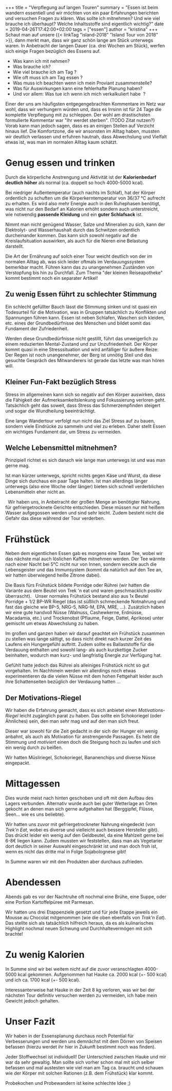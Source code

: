 +++
title = "Verpflegung auf langen Touren"
summary = "Essen ist beim wandern essentiell und wir möchten von ein paar Erfahrungen berichten und versuchen Fragen zu klären. Was sollte ich mitnehmen? Und wie viel brauche ich überhaupt? Welche Inhaltsstoffe sind eigentlich wichtig?"
date = 2019-04-26T17:42:00+02:00
tags = ["essen"]
author = "kristina"
+++
Schaut man auf unsere {{< linkTag "island-2018" "Island Tour von 2018" >}}, dann merkt man, dass wir ganz schön lange am Stück unterwegs waren.
In Anbetracht der langen Dauer (ca. drei Wochen am Stück), werfen sich einige Fragen bezüglich des Essens auf.

* Was kann ich mit nehmen?
* Was brauche ich?
* Wie viel brauche ich am Tag ?
* Wie oft muss ich am Tag essen ?
* Was muss ich beachten wenn ich mein Proviant zusammenstelle?
* Was für Auswirkungen kann eine fehlerhafte Planung haben?
* Und vor allem: Was tue ich wenn ich mich verkalkuliert habe  ?

Einer der uns am häufigsten entgegengebrachten Kommentare im Netz war wohl, dass wir verhungern würden und, dass es Irrsinn ist für 24 Tage die komplette Verpflegung mit zu schleppen.
Der wohl am drastischsten formulierte Kommentar war "Ihr werdet sterben". (TODO Zitat nutzen?)
Vorab kann man jedoch sagen, dass es an einigen Stellen auf Verzicht hinaus lief.
Die Komfortzone, die wir ansonsten im Alltag haben, mussten wir deutlich verlassen und erfuhren hautnah, dass Abwechslung und Vielfalt etwas ist, was man im normalen Alltag kaum schätzt.

# Genug essen und trinken
Durch die körperliche Anstrengung und Aktivität ist der **Kalorienbedarf deutlich höher** als normal (ca. doppelt so hoch 4000-5000 kcal).

Bei niedriger Außentemperatur (auch nachts im Schlaf), hat der Körper ordentlich zu schuften um die Körperkerntemperatur von 36/37 °C aufrecht zu erhalten.
Es wird also mehr Energie auch in den Ruhephasen benötigt, was nicht nur den Bedarf an Kalorien erhöht sondern auch unterstreicht, wie notwendig **passende Kleidung** und ein **guter Schlafsack** ist.

Nimmt man nicht genügend Wasser, Salze und Mineralien zu sich, kann der Elektrolyt- und Wasserhaushalt durch das Schwitzen ordentlich durcheinander kommen.
Das kann sich sowohl negativ auf die Kreislaufsituation auswirken, als auch für die Nieren eine Belastung darstellt.     

Die Art der Ernährung auf solch einer Tour weicht deutlich von der im normalen Alltag ab, was sich leider oftmals im Verdauungssystem bemerkbar macht.
Führen kann das zu unangenehmen Zuständen von Verstopfung bis hin zu Durchfall.
Zum Thema "der kleinen Reiseapotheke" kommt bestimmt noch ein separater Artikel!     

## Zu wenig Essen führt zu schlechter Stimmung
Ein schlecht gefüllter Bauch lässt die Stimmung sinken und ist quasi ein Todesurteil für die Motivation, was in Gruppen tatsächlich zu Konflikten und Spannungen führen kann.
Essen ist neben Schlafen, Waschen sich kleiden, etc. eines der Grundbedürfnisse des Menschen und bildet somit das Fundament der Zufriedenheit.

Werden diese Grundbedürfnisse nicht gestillt, führt das unweigerlich zu einem reduzierten Mental-Zustand und zur Unzufriedenheit.
Der Körper kommt quasi in eine Stresssituation und wird anfälliger für äußere Reize:
Der Regen ist noch unangenehmer, der Berg ist unnötig Steil und das gesuchte Gespräch des Mitwanderers ist gerade das letzte was man hören will.     

## Kleiner Fun-Fakt bezüglich Stress
Stress im allgemeinen kann sich so negativ auf den Körper auswirken, dass die Fähigkeit der Aufmerksamkeitslenkung und Fokussierung verloren geht.
Tatsächlich geht das soweit, dass Stress das Schmerzempfinden steigert und sogar die Wundheilung beeinträchtigt.

Eine lange Wandertour verfolgt nun nicht das Ziel Stress auf zu bauen, sondern viele Eindrücke zu sammeln und viel zu erleben.
Daher stellt Essen ein wichtiges Fundament dar, um Stress zu vermeiden.

## Welche Lebensmittel mitnehmen?
Prinzipiell richtet es sich danach wie lange man unterwegs ist und was man gerne mag.

Ist man kürzer unterwegs, spricht nichts gegen Käse und Wurst, da diese Dinge sich durchaus ein paar Tage halten.
Ist man allerdings länger unterwegs (also eine Woche oder länger) bieten sich schnell verderblichen Lebensmitteln eher nicht an.

  Wir haben uns, in Anbetracht der großen Menge an benötigter Nahrung, für gefriergetrocknete Gerichte entschieden.
Diese müssen nur mit heißem Wasser aufgegossen werden und sind sehr leicht.
Zudem besteht nicht die Gefahr das diese während der Tour verderben.

# Frühstück
Neben dem eigentlichen Essen gab es morgens eine Tasse Tee, wobei wir das nächste mal auch löslichen Kaffee mitnehmen werden.
Der Tee wärmte nach einer Nacht bei 5°C nicht nur von Innen, sondern weckte auch die Lebensgeister und das Immunsystem (kommt da natürlich auf den Tee an, wir hatten überwiegend heiße Zitrone dabei).

Die Basis fürs Frühstück bildete Porridge oder Rührei (wir hatten die Variante aus dem Beutel von Trek 'n eat und waren geschmacklich positiv überrascht).  
Unser normales Frühstück bestand also aus 1x Beutel Porridge + 1/2  BP-WR Riegel (das ist süßlich schmeckende Notnahrung und fast das gleiche wie BP-5, NRG-5, NRG-M, EPA, MRE, ...).
Zusätzlich haben wir eine gute handvoll Nüsse (Walnuss, Cashewkerne, Erdnüsse, Macadamia, etc.) und Trockenobst (Pflaume, Feige, Dattel, Aprikose) unter gemischt um etwas Abwechslung zu haben.

Im großen und ganzen haben wir darauf geachtet ein Frühstück zusammen zu stellen was lange sättigt, so dass nicht direkt nach kurzer Zeit des Laufens ein Hungergefühl auftritt.
Zudem sollte es Ballaststoffe für die Verdauung enthalten und sowohl lang- als auch kurzkettige Zucker beinhalten, wodurch man kurz- und langfristig Energie zur Verfügung hat.

Gefühlt hatte jedoch das Rührei als alleiniges Frühstück nicht so gut vorgehalten.
Im Nachhinein werden wir allerdings noch etwas experimentieren da die vielen Nüsse mit dem hohen Fettgehalt leider auch ihre Schattenseiten bezüglich der Verdauung hatten ...

## Der Motivations-Riegel
Wir haben die Erfahrung gemacht, dass es sich anbietet einen _Motivations-Riegel_ leicht zugänglich parat zu haben.
Das sollte ein Schokoriegel (oder Ähnliches) sein, den man sehr mag und auf den man sich freut.

Dieser war sowohl für die Zeit gedacht in der sich der Hunger ein wenig anbahnt, als auch als Motivation für anstrengende Passagen.
Es hebt die Stimmung und _motiviert_ einen doch die Steigung hoch zu laufen und sich ein wenig durch zu beißen.

Wir hatten Müsliriegel, Schokoriegel, Bananenchips und diverse Nüsse eingepackt.

# Mittagessen
Dies wurde meist nach hinten geschoben und oft mit dem Aufbau des Lagers verbunden.
Alternativ wurde auch bei guter Wetterlage an Orten gekocht an denen man sich gerne aufgehalten hat (Berggipfel, Flüsse, Seen... wie es uns beliebte).

Wir hatten uns zuvor mit gefriergetrockneter Nahrung eingedeckt (von _Trek'n Eat_, wobei es diverse und vielleicht auch bessere Hersteller gibt).
Das drückt leider ein wenig auf den Geldbeutel, da eine Mahlzeit gerne bei 6-8€ liegen kann.
Zudem mussten wir feststellen, dass man als Vegetarier dort deutlich in seiner Auswahl eingeschränkt ist und man doch froh ist, wenn es nicht das dritte mal in Folge Sojabolognese gibt!

In Summe waren wir mit den Produkten aber durchaus zufrieden.

# Abendessen
Abends gab es vor der Nachtruhe oft nochmal eine Brühe, eine Suppe, oder eine Portion Kartoffelpüree mit Parmesan.

Wir hatten uns drei Etappenziele gesetzt und für jede Etappe jeweils ein Mousse au Chocolat mitgenommen (wie die oben ebenfalls von _Trak'n Eat_).
Das stellte sich als tatsächlich hilfreich heraus, da es als kulinarisches Highlight nochmal neuen Schwung und Durchhaltevermögen mit sich brachte!

# Zu wenig Kalorien
In Summe sind wir bei weitem nicht auf die zuvor veranschlagten 4000-5000 kcal gekommen.
Aufgenommen hat Hauke ca. 2000 kcal (+- 500 kcal) und ich ca. 1700 kcal (+- 500 kcal).

Interessanterweise hat Hauke in der Zeit 8 kg verloren, was wir bei der nächsten Tour definitiv versuchen werden zu vermeiden, ich habe mein Gewicht jedoch gehalten.

# Unser Fazit
Wir haben in der Essensplanung durchaus noch Potential für Verbesserungen und werden uns demnächst mit dem Dörren von Speisen befassen (hierzu werdet ihr hier in Zukunft bestimmt noch was finden).

Jeder Stoffwechsel ist individuell!
Der Unterschied zwischen Hauke und mir war da sehr gewaltig.
Man sollte sich vorher schon mal mit sich selber befassen und mal austesten wie viel man am Tag ca. braucht und schauen wie der Körper mit solchen Rationen (z.B. dem Frühstück) klar kommt.

Probekochen und Probewandern ist keine schlechte Idee ;)
